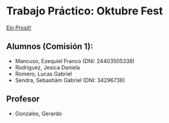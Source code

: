 # Trabajo Práctico: Oktubre Fest

[Ein Prosit!](https://www.youtube.com/watch?v=DNxE5NQXLM4)

## Alumnos (Comisión 1):
- Mancuso, Ezequiel Franco (DNI: 24403505338)
- Rodriguez, Jesica Daniela
- Romero, Lucas Gabriel
- Sendra, Sebastiám Gabriel (DNI: 34296738)

## Profesor
- Gonzales, Gerardo 
